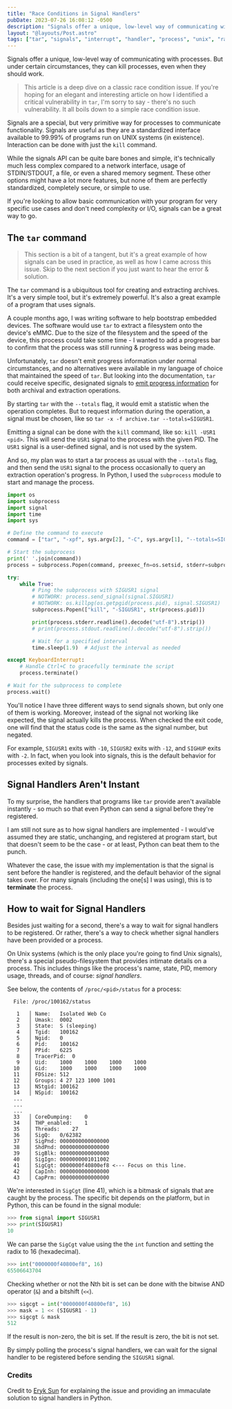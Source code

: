 ```yaml
---
title: "Race Conditions in Signal Handlers"
pubDate: 2023-07-26 16:08:12 -0500
description: "Signals offer a unique, low-level way of communicating with processes. But under certain circumstances, they can kill processes, even when they shouldn't."
layout: "@layouts/Post.astro"
tags: ["tar", "signals", "interrupt", "handler", "process", "unix", "race-condition"]
---
```


Signals offer a unique, low-level way of communicating with processes. But under certain circumstances, they can kill
processes, even when they should work.

> This article is a deep dive on a classic race condition issue. If you're hoping for an elegant and interesting article
> on how I identified a critical vulnerability in `tar`, I'm sorry to say - there's no such vulnerability.
> It all boils down to a simple race condition issue.

Signals are a special, but very primitive way for processes to communicate functionality. Signals are useful as they are
a standardized interface available to 99.99% of programs run on UNIX systems (in existence). Interaction can be done
with just the `kill` command.

While the signals API can be quite bare bones and simple, it's technically much less complex compared to a network
interface, usage of STDIN/STDOUT, a file, or even a shared memory segment. These other options might have a lot more
features,
but none of them are perfectly standardized, completely secure, or simple to use.

If you're looking to allow basic communication with your program for very specific use cases and don't need complexity
or I/O, signals can be a great way to go.

## The `tar` command

> This section is a bit of a tangent, but it's a great example of how signals can be used in practice, as well
> as how I came across this issue. Skip to the next section if you just want to hear the error & solution.

The `tar` command is a ubiquitous tool for creating and extracting archives. It's a very simple tool, but it's
extremely powerful. It's also a great example of a program that uses signals.

A couple months ago, I was writing software to help bootstrap embedded devices. The software would use `tar` to extract
a filesystem onto the device's eMMC. Due to the size of the filesystem and the speed of the device, this process could
take some time - I wanted to add a progress bar to confirm that the process was still running & progress was being made.

Unfortunately, `tar` doesn't emit progress information under normal circumstances, and no alternatives were available
in my language of choice that maintained the speed of `tar`. But looking into the documentation, `tar` could receive
specific, designated signals to [emit progress information][checking-tar-progress] for both archival and extraction
operations.

By starting `tar` with the `--totals` flag, it would emit a statistic when the operation completes. But to request
information during the operation, a signal must be chosen, like so `tar -x -f archive.tar --totals=SIGUSR1`.

Emitting a signal can be done with the `kill` command, like so: `kill -USR1 <pid>`. This will send the `USR1` signal
to the process with the given PID. The `USR1` signal is a user-defined signal, and is not used by the system.

And so, my plan was to start a tar process as usual with the `--totals` flag, and then send the `USR1` signal to the
process occasionally to query an extraction operation's progress. In Python, I used the `subprocess` module to start
and manage the process.

```python
import os
import subprocess
import signal
import time
import sys

# Define the command to execute
command = ["tar", "-xpf", sys.argv[2], "-C", sys.argv[1], "--totals=SIGUSR1"]

# Start the subprocess
print(' '.join(command))
process = subprocess.Popen(command, preexec_fn=os.setsid, stderr=subprocess.PIPE)

try:
    while True:
        # Ping the subprocess with SIGUSR1 signal
        # NOTWORK: process.send_signal(signal.SIGUSR1)
        # NOTWORK: os.killpg(os.getpgid(process.pid), signal.SIGUSR1)
        subprocess.Popen(["kill", "-SIGUSR1", str(process.pid)])

        print(process.stderr.readline().decode("utf-8").strip())
        # print(process.stdout.readline().decode("utf-8").strip())

        # Wait for a specified interval
        time.sleep(1.9)  # Adjust the interval as needed

except KeyboardInterrupt:
    # Handle Ctrl+C to gracefully terminate the script
    process.terminate()

# Wait for the subprocess to complete
process.wait()
```

You'll notice I have three different ways to send signals shown, but only one of them is working. Moreover, instead
of the signal not working like expected, the signal actually kills the process. When checked the exit code,
one will find that the status code is the same as the signal number, but negated.

For example, `SIGUSR1` exits with `-10`, `SIGUSR2` exits with `-12`, and `SIGHUP` exits with `-2`. In fact,
when you look into signals, this is the default behavior for processes exited by signals.

## Signal Handlers Aren't Instant

To my surprise, the handlers that programs like `tar` provide aren't available instantly - so much so that even Python
can send a signal before they're registered.

I am still not sure as to how signal handlers are implemented - I would've assumed they are static, unchanging, and
registered at program start, but that doesn't seem to be the case - or at least, Python can beat them to the punch.

Whatever the case, the issue with my implementation is that the signal is sent before the handler is registered, and
the default behavior of the signal takes over. For many signals (including the one\[s] I was using), this is to **terminate**
the process.

## How to wait for Signal Handlers

Besides just waiting for a second, there's a way to wait for signal handlers to be registered. Or rather,
there's a way to check whether signal handlers have been provided or a process.

On Unix systems (which is the only place you're going to find Unix signals), there's a special pseudo-filesystem that
provides intimate details on a process. This includes things like the process's name, state, PID, memory usage, threads,
and of course: _signal handlers_.

See below, the contents of `/proc/<pid>/status` for a process:

```
  File: /proc/100162/status

   1   │ Name:   Isolated Web Co
   2   │ Umask:  0002
   3   │ State:  S (sleeping)
   4   │ Tgid:   100162
   5   │ Ngid:   0
   6   │ Pid:    100162
   7   │ PPid:   6225
   8   │ TracerPid:  0
   9   │ Uid:    1000    1000    1000    1000
  10   │ Gid:    1000    1000    1000    1000
  11   │ FDSize: 512
  12   │ Groups: 4 27 123 1000 1001
  13   │ NStgid: 100162
  14   │ NSpid:  100162
  ...
  ...
  ...
  33   │ CoreDumping:    0
  34   │ THP_enabled:    1
  35   │ Threads:    27
  36   │ SigQ:   0/62382
  37   │ SigPnd: 0000000000000000
  38   │ ShdPnd: 0000000000000000
  39   │ SigBlk: 0000000000000000
  40   │ SigIgn: 0000000001011002
  41   │ SigCgt: 0000000f40800ef8 <--- Focus on this line.
  42   │ CapInh: 0000000000000000
  43   │ CapPrm: 0000000000000000
```

We're interested in `SigCgt` (line 41), which is a bitmask of signals that are caught by the process. The specific bit depends on the platform, but in Python, this can be found in the signal module:

```python
>>> from signal import SIGUSR1
>>> print(SIGUSR1)
10
```

We can parse the `SigCgt` value using the the `int` function and setting the radix to 16 (hexadecimal).

```python
>>> int("0000000f40800ef8", 16)
65506643704
```

Checking whether or not the Nth bit is set can be done with the bitwise AND operator (`&`) and a bitshift (`<<`).

```python
>>> sigcgt = int("0000000f40800ef8", 16)
>>> mask = 1 << (SIGUSR1 - 1)
>>> sigcgt & mask
512
```

If the result is non-zero, the bit is set. If the result is zero, the bit is not set.

By simply polling the process's signal handlers, we can wait for the signal handler to be registered before sending the `SIGUSR1` signal.

### Credits

Credit to [Eryk Sun][python-discuss-solution] for explaining the issue and providing an immaculate solution to signal
handlers in Python.

[python-discuss-solution]: https://discuss.python.org/t/os-kill-signals-not-being-received-correctly-alternative-is-kill-sigusr1-command/26913/6
[checking-tar-progress]: https://www.gnu.org/software/tar/manual/html_section/verbose.html
